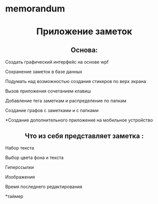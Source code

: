 # memorandum
<h1 align="center">Приложение заметок</h1>
<h2 align="center">Основа:</h2>
Создать графический интерфейс на основе wpf

Сохранение заметок в базе данных

Подумать над возможностью создания стикеров по верх экрана

Вызов приложения сочетанием клавиш

Добавление тега заметкам и распределение по папкам

Создание графов с заметками и с папками

*Создание дополнительного приложение на мобильное устройство

<h2 align="center">Что из себя представляет заметка :</h2>
Набор текста

Выбор цвета фона и текста

Гиперссылки

Изображения

Время последнего редактирования

*таймер



